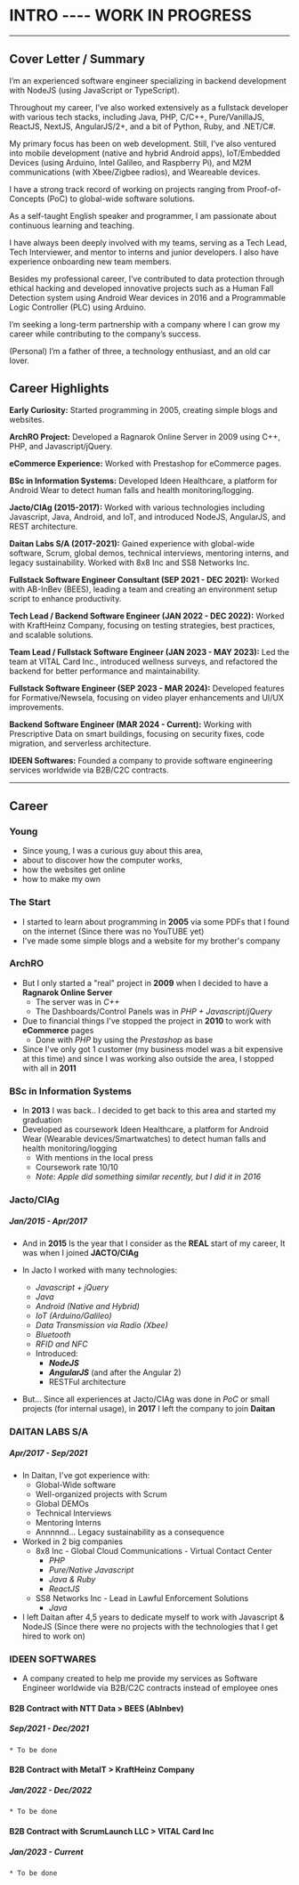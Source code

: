 # INTRO ---- WORK IN PROGRESS

----

## Cover Letter / Summary

I’m an experienced software engineer specializing in backend development with NodeJS (using JavaScript or TypeScript).

Throughout my career, I’ve also worked extensively as a fullstack developer with various tech stacks, including Java, PHP, C/C++, Pure/VanillaJS, ReactJS, NextJS, AngularJS/2+, and a bit of Python, Ruby, and .NET/C#.

My primary focus has been on web development. Still, I’ve also ventured into mobile development (native and hybrid Android apps), IoT/Embedded Devices (using Arduino, Intel Galileo, and Raspberry Pi), and M2M communications (with Xbee/Zigbee radios), and Weareable devices.

I have a strong track record of working on projects ranging from Proof-of-Concepts (PoC) to global-wide software solutions.

As a self-taught English speaker and programmer, I am passionate about continuous learning and teaching.

I have always been deeply involved with my teams, serving as a Tech Lead, Tech Interviewer, and mentor to interns and junior developers. I also have experience onboarding new team members.

Besides my professional career, I’ve contributed to data protection through ethical hacking and developed innovative projects such as a Human Fall Detection system using Android Wear devices in 2016 and a Programmable Logic Controller (PLC) using Arduino.

I’m seeking a long-term partnership with a company where I can grow my career while contributing to the company’s success.

(Personal) I’m a father of three, a technology enthusiast, and an old car lover.


## Career Highlights

**Early Curiosity:** Started programming in 2005, creating simple blogs and websites.

**ArchRO Project:** Developed a Ragnarok Online Server in 2009 using C++, PHP, and Javascript/jQuery.

**eCommerce Experience:** Worked with Prestashop for eCommerce pages.

**BSc in Information Systems:** Developed Ideen Healthcare, a platform for Android Wear to detect human falls and health monitoring/logging.

**Jacto/CIAg (2015-2017):** Worked with various technologies including Javascript, Java, Android, and IoT, and introduced NodeJS, AngularJS, and REST architecture.

**Daitan Labs S/A (2017-2021):** Gained experience with global-wide software, Scrum, global demos, technical interviews, mentoring interns, and legacy sustainability. Worked with 8x8 Inc and SS8 Networks Inc.

**Fullstack Software Engineer Consultant (SEP 2021 - DEC 2021):** Worked with AB-InBev (BEES), leading a team and creating an environment setup script to enhance productivity.

**Tech Lead / Backend Software Engineer (JAN 2022 - DEC 2022):** Worked with KraftHeinz Company, focusing on testing strategies, best practices, and scalable solutions.

**Team Lead / Fullstack Software Engineer (JAN 2023 - MAY 2023):** Led the team at VITAL Card Inc., introduced wellness surveys, and refactored the backend for better performance and maintainability.

**Fullstack Software Engineer (SEP 2023 - MAR 2024):** Developed features for Formative/Newsela, focusing on video player enhancements and UI/UX improvements.

**Backend Software Engineer (MAR 2024 - Current):** Working with Prescriptive Data on smart buildings, focusing on security fixes, code migration, and serverless architecture.

**IDEEN Softwares:** Founded a company to provide software engineering services worldwide via B2B/C2C contracts.

--------

## Career

### Young
  * Since young, I was a curious guy about this area,
  * about to discover how the computer works, 
  * how the websites get online 
  * how to make my own

### The Start
  * I started to learn about programming in **2005** via some PDFs that I found on the internet (Since there was no YouTUBE yet)
  * I've made some simple blogs and a website for my brother's company

### ArchRO
  * But I only started a "real" project in **2009** when I decided to have a **Ragnarok Online Server**
    * The server was in _C++_ 
    * The Dashboards/Control Panels was in _PHP + Javascript/jQuery_
  * Due to financial things I've stopped the project in **2010** to work with **eCommerce** pages
    * Done with _PHP_ by using the _Prestashop_ as base
  * Since I've only got 1 customer (my business model was a bit expensive at this time) and since I was working also outside the area, 
  I stopped with all in  **2011**

### BSc in Information Systems
  * In **2013** I was back.. I decided to get back to this area and started my graduation
  * Developed as coursework Ideen Healthcare, a platform for Android Wear (Wearable devices/Smartwatches) to detect human falls and health monitoring/logging
    * With mentions in the local press
    * Coursework rate 10/10
    * _Note: Apple did something similar recently, but I did it in 2016_

### Jacto/CIAg
  ##### Jan/2015 - Apr/2017
  * And in **2015** Is the year that I consider as the **REAL** start of my career, It was when I joined **JACTO/CIAg**
  * In Jacto I worked with many technologies:
    * _Javascript + jQuery_
    * _Java_
    * _Android (Native and Hybrid)_
    * _IoT (Arduino/Galileo)_
    * _Data Transmission via Radio (Xbee)_
    * _Bluetooth_
    * _RFID and NFC_
    * Introduced: 
      * **_NodeJS_**
      * **_AngularJS_** (and after the Angular 2)
      * RESTFul architecture

  * But... Since all experiences at Jacto/CIAg was done in _PoC_ or small projects (for internal usage), in **2017** I left the company to join **Daitan**

### DAITAN LABS S/A
  ##### Apr/2017 - Sep/2021
  * In Daitan, I've got experience with:
    * Global-Wide software
    * Well-organized projects with Scrum
    * Global DEMOs
    * Technical Interviews
    * Mentoring Interns
    * Annnnnd... Legacy sustainability as a consequence
  * Worked in 2 big companies
    * 8x8 Inc - Global Cloud Communications - Virtual Contact Center
      * _PHP_
      * _Pure/Native Javascript_
      * _Java & Ruby_
      * _ReactJS_
    * SS8 Networks Inc - Lead in Lawful Enforcement Solutions
      * _Java_
  * I left Daitan after 4,5 years to dedicate myself to work with Javascript & NodeJS (Since there were no projects with the technologies that I get hired to work on)

### IDEEN SOFTWARES
  * A company created to help me provide my services as Software Engineer worldwide via B2B/C2C contracts instead of employee ones

  #### B2B Contract with NTT Data > BEES (AbInbev)
  ##### Sep/2021 - Dec/2021
    * To be done
  
  #### B2B Contract with MetaIT > KraftHeinz Company
  ##### Jan/2022 - Dec/2022
    * To be done
  
  #### B2B Contract with ScrumLaunch LLC > VITAL Card Inc
  ##### Jan/2023 - Current
    * To be done
